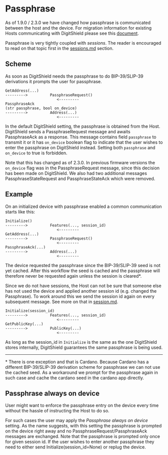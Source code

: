 # Passphrase

As of 1.9.0 / 2.3.0 we have changed how passphrase is communicated between the host and the device. For migration information for existing Hosts communicating with DigitShield please see this [document](passphrase-redesign-migration.md).

Passphrase is very tightly coupled with _sessions_. The reader is encouraged to read on that topic first in the [sessions.md](sessions.md) section.

## Scheme

As soon as DigitShield needs the passphrase to do BIP-39/SLIP-39 derivations it prompts the user for passphrase.

```
GetAddress(...)
--------->          PassphraseRequest()
                       <---------
PassphraseAck
(str passphrase, bool on_device)
--------->          Address(...)
                       <---------
```

In the default DigitShield setting, the passphrase is obtained from the Host. DigitShield sends a PassphraseRequest message and awaits PassphraseAck as a response. This message contains field `passphrase` to transmit it or it has `on_device` boolean flag to indicate that the user wishes to enter the passphrase on DigitShield instead. Setting both `passphrase` and `on_device` to true is forbidden.

Note that this has changed as of 2.3.0. In previous firmware versions the `on_device` flag was in the PassphraseRequest message, since this decision has been made on DigitShield. We also had two additional messages PassphraseStateRequest and PassphraseStateAck which were removed.

## Example

On an initialized device with passphrase enabled a common communication starts like this:

```
Initialize()
--------->          Features(..., session_id)
                       <---------
GetAddress(...)
--------->          PassphraseRequest()
                       <---------
PassphraseAck(...)
--------->          Address(...)
                       <---------
```

The device requested the passphrase since the BIP-39/SLIP-39 seed is not yet cached. After this workflow the seed is cached and the passphrase will therefore never be requested again unless the session is cleared*.

Since we do not have sessions, the Host can not be sure that someone else has not used the device and applied another session id (e.g. changed the Passphrase). To work around this we send the session id again on every subsequent message. See more on that in [session.md]().

```
Initialize(session_id)
--------->          Features(..., session_id)
                       <---------
GetPublicKey(...)
--------->          PublicKey(...)
                       <---------
```

As long as the session_id in `Initialize` is the same as the one DigitShield stores internally, DigitShield guarantees the same passphrase is being used.

----

\* There is one exception and that is Cardano. Because Cardano has a different BIP-39/SLIP-39 derivation scheme for passphrase we can not use the cached seed. As a workaround we prompt for the passphrase again in such case and cache the cardano seed in the cardano app directly.

## Passphrase always on device

User might want to enforce the passphrase entry on the device every time without the hassle of instructing the Host to do so.

For such cases the user may apply the *Passphrase always on device* setting. As the name suggests, with this setting the passphrase is prompted on the device right away and no PassphraseRequest/PassphraseAck messages are exchanged. Note that the passphrase is prompted only once for given session id. If the user wishes to enter another passphrase they need to either send Initialize(session_id=None) or replug the device.
